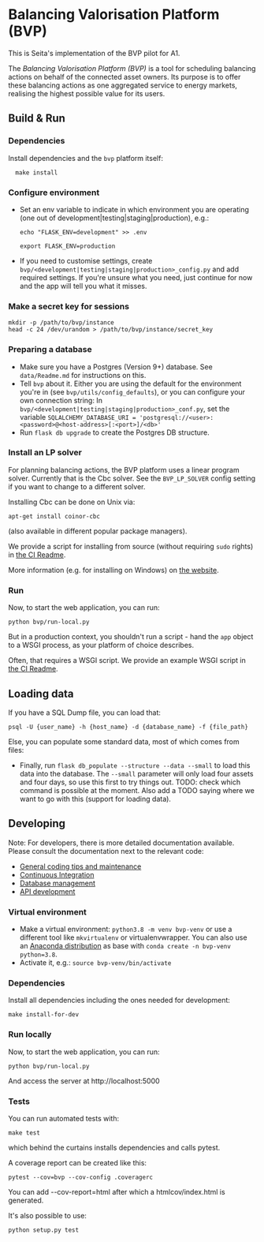 # Balancing Valorisation Platform (BVP)

This is Seita's implementation of the BVP pilot for A1.

The *Balancing Valorisation Platform (BVP)* is a tool for scheduling balancing actions on behalf of the connected asset owners.
Its purpose is to offer these balancing actions as one aggregated service to energy markets, realising the highest possible value for its users.


## Build & Run


### Dependencies

Install dependencies and the `bvp` platform itself:

      make install

### Configure environment

* Set an env variable to indicate in which environment you are operating (one out of development|testing|staging|production), e.g.:

    `echo "FLASK_ENV=development" >> .env`

    `export FLASK_ENV=production`
* If you need to customise settings, create `bvp/<development|testing|staging|production>_config.py` and add required settings.
  If you're unsure what you need, just continue for now and the app will tell you what it misses.

### Make a secret key for sessions

    mkdir -p /path/to/bvp/instance
    head -c 24 /dev/urandom > /path/to/bvp/instance/secret_key

### Preparing a database

* Make sure you have a Postgres (Version 9+) database. See `data/Readme.md` for instructions on this.
* Tell `bvp` about it. Either you are using the default for the environment you're in (see `bvp/utils/config_defaults`),
   or you can configure your own connection string: In `bvp/<development|testing|staging|production>_conf.py`,
  set the variable `SQLALCHEMY_DATABASE_URI = 'postgresql://<user>:<password>@<host-address>[:<port>]/<db>'`
* Run `flask db upgrade` to create the Postgres DB structure.

### Install an LP solver

For planning balancing actions, the BVP platform uses a linear program solver. Currently that is the Cbc solver. See the `BVP_LP_SOLVER` config setting if you want to change to a different solver.

Installing Cbc can be done on Unix via:

    apt-get install coinor-cbc
    
(also available in different popular package managers).

We provide a script for installing from source (without requiring `sudo` rights) in [the CI Readme](ci/Readme.md).

More information (e.g. for installing on Windows) on [the website](https://projects.coin-or.org/Cbc).


### Run

Now, to start the web application, you can run:

    python bvp/run-local.py

But in a production context, you shouldn't run a script - hand the `app` object to a WSGI process, as your platform of choice describes.

Often, that requires a WSGI script. We provide an example WSGI script in [the CI Readme](ci/Readme.md).


## Loading data

If you have a SQL Dump file, you can load that:

    psql -U {user_name} -h {host_name} -d {database_name} -f {file_path}

Else, you can populate some standard data, most of which comes from files:

* Finally, run `flask db_populate --structure --data --small` to load this data into the database.
  The `--small` parameter will only load four assets and four days, so use this first to try things out. TODO: check which command is possible at the moment. Also add a TODO saying where we want to go with this (support for loading data).


## Developing

Note: For developers, there is more detailed documentation available. Please consult the documentation next to the relevant code:

* [General coding tips and maintenance](bvp/README.md)
* [Continuous Integration](ci/README.md)
* [Database management](bvp/data/Readme.md)
* [API development](bvp/api/Readme.md)


### Virtual environment

* Make a virtual environment: `python3.8 -m venv bvp-venv` or use a different tool like `mkvirtualenv` or virtualenvwrapper. You can also use
  an [Anaconda distribution](https://conda.io/docs/user-guide/tasks/manage-environments.html) as base with `conda create -n bvp-venv python=3.8`.
* Activate it, e.g.: `source bvp-venv/bin/activate`


### Dependencies

Install all dependencies including the ones needed for development:

    make install-for-dev

### Run locally

Now, to start the web application, you can run:

    python bvp/run-local.py

And access the server at http://localhost:5000


### Tests

You can run automated tests with:

    make test

which behind the curtains installs dependencies and calls pytest.

A coverage report can be created like this:

    pytest --cov=bvp --cov-config .coveragerc

You can add --cov-report=html after which a htmlcov/index.html is generated.

It's also possible to use:

    python setup.py test
